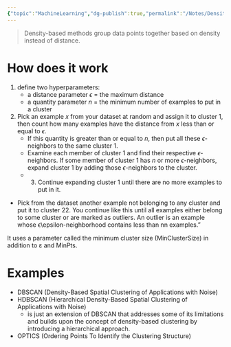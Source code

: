 ```yaml
---
{"topic":"MachineLearning","dg-publish":true,"permalink":"/Notes/Density-based Clustering/","dgPassFrontmatter":true,"noteIcon":""}
---
```


> Density-based methods group data points together based on density instead of distance.
# How does it work

1. define two hyperparameters: 
	- a distance parameter $\epsilon$ = the maximum distance 
	- a quantity parameter $n$ = the minimum number of examples to put in a cluster
2. Pick an example $x$ from your dataset at random and assign it to cluster 1, then count how many examples have the distance from $x$ less than or equal to $\epsilon$. 
	- If this quantity is greater than or equal to $n$, then put all these $\epsilon$-neighbors to the same cluster 1.
	- Examine each member of cluster 1 and find their respective $\epsilon$-neighbors. If some member of cluster 1 has $n$ or more  $\epsilon$-neighbors, expand cluster 1 by adding those  $\epsilon$-neighbors to the cluster. 
	- 3. Continue expanding cluster 1 until there are no more examples to put in it. 
- Pick from the dataset another example not belonging to any cluster and put it to cluster 22. You continue like this until all examples either belong to some cluster or are marked as outliers. An outlier is an example whose ϵ\epsilon-neighborhood contains less than nn examples.”

 It uses a parameter called the minimum cluster size (MinClusterSize) in addition to ε and MinPts.


# Examples 
- DBSCAN (Density-Based Spatial Clustering of Applications with Noise)
- HDBSCAN (Hierarchical Density-Based Spatial Clustering of Applications with Noise)
	- is just an extension of DBSCAN that addresses some of its limitations and builds upon the concept of density-based clustering by introducing a hierarchical approach.
- OPTICS (Ordering Points To Identify the Clustering Structure)



